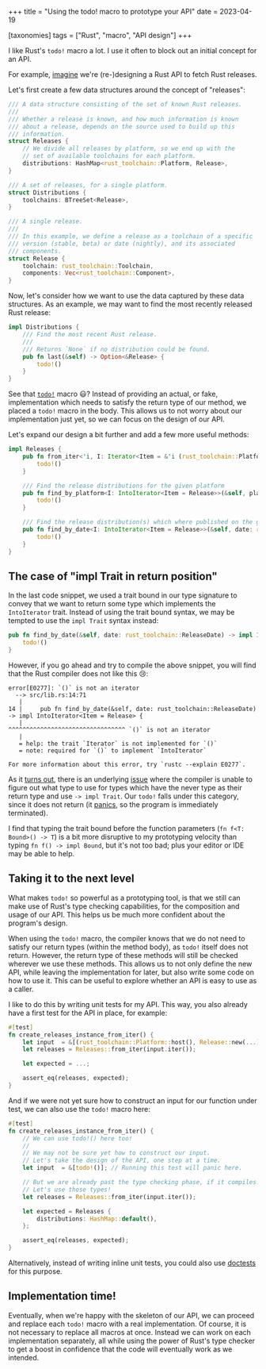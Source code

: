 +++
title = "Using the todo! macro to prototype your API"
date = 2023-04-19

[taxonomies]
tags = ["Rust", "macro", "API design"]
+++

I like Rust's `todo!` macro a lot. I use it often to block out an initial concept for an API.

For example, [imagine](https://github.com/foresterre/rust-releases) we're (re-)designing a Rust API to fetch Rust releases. 

Let's first create a few data structures around the concept of "releases":

```rust
/// A data structure consisting of the set of known Rust releases.  
///  
/// Whether a release is known, and how much information is known
/// about a release, depends on the source used to build up this
/// information.
struct Releases {
    // We divide all releases by platform, so we end up with the
    // set of available toolchains for each platform.
    distributions: HashMap<rust_toolchain::Platform, Release>, 
}

/// A set of releases, for a single platform.
struct Distributions {
    toolchains: BTreeSet<Release>,
}

/// A single release. 
///
/// In this example, we define a release as a toolchain of a specific
/// version (stable, beta) or date (nightly), and its associated
/// components.
struct Release {
    toolchain: rust_toolchain::Toolchain,
    components: Vec<rust_toolchain::Component>,
}

```

Now, let's consider how we want to use the data captured by these data structures.
As an example, we may want to find the most recently released Rust release:

```rust
impl Distributions {
    /// Find the most recent Rust release.
    ///
    /// Returns `None` if no distribution could be found.
    pub fn last(&self) -> Option<&Release> {
        todo!()
    }
}
```

See that [`todo!`](https://doc.rust-lang.org/std/macro.todo.html) macro 😃?
Instead of providing an actual, or fake, implementation which needs to satisfy
the return type of our method, we placed a `todo!` macro in the body.
This allows us to not worry about our implementation just yet, so we can
focus on the design of our API.


Let's expand our design a bit further and add a few more useful methods:


```rust
impl Releases {
    pub fn from_iter<'i, I: Iterator<Item = &'i (rust_toolchain::Platform, Release)>>(iter: I) -> Self {
        todo!()
    }

    /// Find the release distributions for the given platform
    pub fn find_by_platform<I: IntoIterator<Item = Release>>(&self, platform: rust_toolchain::Platform) -> I {
        todo!()
    }

    /// Find the release distribution(s) which where published on the given date.
    pub fn find_by_date<I: IntoIterator<Item = Release>>(&self, date: rust_toolchain::ReleaseDate) -> I {
        todo!()
    }
}
```

## The case of "impl Trait in return position" 

In the last code snippet, we used a trait bound in our type signature to convey that we want to return some type which implements the `IntoIterator` trait. Instead of using the trait bound syntax, we may be tempted to use the `impl Trait` syntax
instead:

```rust
pub fn find_by_date(&self, date: rust_toolchain::ReleaseDate) -> impl IntoIterator<Item = Release> {
    todo!()
}
```

However, if you go ahead and try to compile the above snippet, you will find that the Rust compiler does not like this 😢:

```rust_errors
error[E0277]: `()` is not an iterator
  --> src/lib.rs:14:71
   |
14 |     pub fn find_by_date(&self, date: rust_toolchain::ReleaseDate) -> impl IntoIterator<Item = Release> {
   |                                                                       ^^^^^^^^^^^^^^^^^^^^^^^^^^^^^^^^^ `()` is not an iterator
   |
   = help: the trait `Iterator` is not implemented for `()`
   = note: required for `()` to implement `IntoIterator`

For more information about this error, try `rustc --explain E0277`.
```

As it [turns out](https://github.com/rust-lang/rust/issues/36375#issuecomment-357216289), there is an underlying [issue](https://github.com/rust-lang/rust/issues/36375) where the compiler is unable to figure out what type to use for types which have the never type as their return type and use `-> impl Trait`. Our  `todo!` falls under this category, since it does not return (it [panics](https://doc.rust-lang.org/src/core/macros/mod.rs.html#771-778), so the program is immediately terminated).

I find that typing the trait bound before the function parameters (`fn f<T: Bound>() -> T`) is a bit more disruptive to my prototyping velocity than typing `fn f() -> impl Bound`, but it's not too bad; plus your editor or IDE may be able to help.

## Taking it to the next level

What makes `todo!` so powerful as a prototyping tool, is that we still can make use of Rust's type checking capabilities, 
for the composition and usage of our API. This helps us be much more confident about the program's design. 

When using the `todo!` macro, the compiler knows that we do not need to satisfy our return types (within the method body), as `todo!` itself does not return. However, the return type of these methods will still be checked wherever we use these methods. This allows us to not only define the new API, while leaving the implementation for later, but also write some code on how to use it. This can be useful to explore whether an API is easy to use as a caller.

I like to do this by writing unit tests for my API. This way, you also already have a first test for the API in place, for example:

```rust
#[test]
fn create_releases_instance_from_iter() {
    let input  = &[(rust_toolchain::Platform::host(), Release::new(...))];
    let releases = Releases::from_iter(input.iter());

    let expected = ...;

    assert_eq(releases, expected);
}
```

And if we were not yet sure how to construct an input for our function under test, we can also use the `todo!` macro here:

```rust
#[test]
fn create_releases_instance_from_iter() {
    // We can use todo!() here too!
    //
    // We may not be sure yet how to construct our input.
    // Let's take the design of the API, one step at a time.
    let input  = &[todo!()]; // Running this test will panic here.

    // But we are already past the type checking phase, if it compiles!
    // Let's use those types!
    let releases = Releases::from_iter(input.iter()); 

    let expected = Releases {
        distributions: HashMap::default(),
    };

    assert_eq(releases, expected);
}

```

Alternatively, instead of writing inline unit tests, you could also use [doctests](https://doc.rust-lang.org/rustdoc/write-documentation/documentation-tests.html) for this purpose. <!-- although I think doctests do kill the velocity a bit, as they're peculiar and even when using an IDE, (eg with the # and imports which are scoped differently) -->

## Implementation time!

Eventually, when we're happy with the skeleton of our API, we can proceed and replace each `todo!` macro with a real implementation. Of course, it is not necessary to replace all macros at once. 
Instead we can work on each implementation separately, all while using the power of Rust's type checker to get a boost in confidence that the code will eventually work as we intended.
